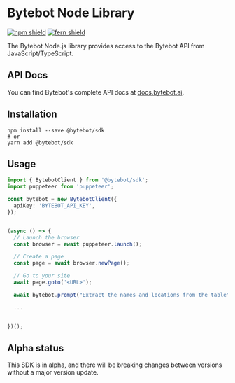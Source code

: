 # Bytebot Node Library

[![npm shield](https://img.shields.io/npm/v/@bytebot/sdk)](https://www.npmjs.com/package/@bytebot/sdk)
[![fern shield](https://img.shields.io/badge/%F0%9F%8C%BF-SDK%20generated%20by%20Fern-brightgreen)](https://github.com/fern-api/fern)

The Bytebot Node.js library provides access to the Bytebot API from JavaScript/TypeScript.

## API Docs

You can find Bytebot's complete API docs at [docs.bytebot.ai](https://docs.bytebot.ai).

## Installation

```
npm install --save @bytebot/sdk
# or
yarn add @bytebot/sdk
```

## Usage

```typescript
import { BytebotClient } from '@bytebot/sdk';
import puppeteer from 'puppeteer';

const bytebot = new BytebotClient({
  apiKey: 'BYTEBOT_API_KEY',
});


(async () => {
  // Launch the browser
  const browser = await puppeteer.launch();

  // Create a page
  const page = await browser.newPage();

  // Go to your site
  await page.goto('<URL>');

  await bytebot.prompt("Extract the names and locations from the table", page);

  ...


})();

```

## Alpha status

This SDK is in alpha, and there will be breaking changes between versions without a major version update.
